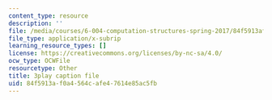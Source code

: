 ```yaml
---
content_type: resource
description: ''
file: /media/courses/6-004-computation-structures-spring-2017/84f5913af0a4564cafe47614e85ac5fb_r3c31nh_iOc.vtt
file_type: application/x-subrip
learning_resource_types: []
license: https://creativecommons.org/licenses/by-nc-sa/4.0/
ocw_type: OCWFile
resourcetype: Other
title: 3play caption file
uid: 84f5913a-f0a4-564c-afe4-7614e85ac5fb
---
```

